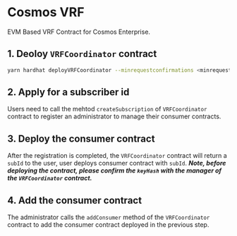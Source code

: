 # Cosmos VRF

EVM Based VRF Contract for Cosmos Enterprise.

## 1. Deoloy `VRFCoordinator` contract

```bash
yarn hardhat deployVRFCoordinator --minrequestconfirmations <minrequestconfirmations> --maxgaslimit <maxgaslimit> --network <network>
```

## 2. Apply for a subscriber id

Users need to call the mehtod `createSubscription` of `VRFCoordinator` contract to register an administrator to manage their consumer contracts.

## 3. Deploy the consumer contract

After the registration is completed, the `VRFCoordinator` contract will return a `subId` to the user, user deploys consumer contract with `subId`.
**_Note, before deploying the contract, please confirm the `keyHash` with the manager of the `VRFCoordinator` contract._**

## 4. Add the consumer contract

The administrator calls the `addConsumer` method of the `VRFCoordinator` contract to add the consumer contract deployed in the previous step.
